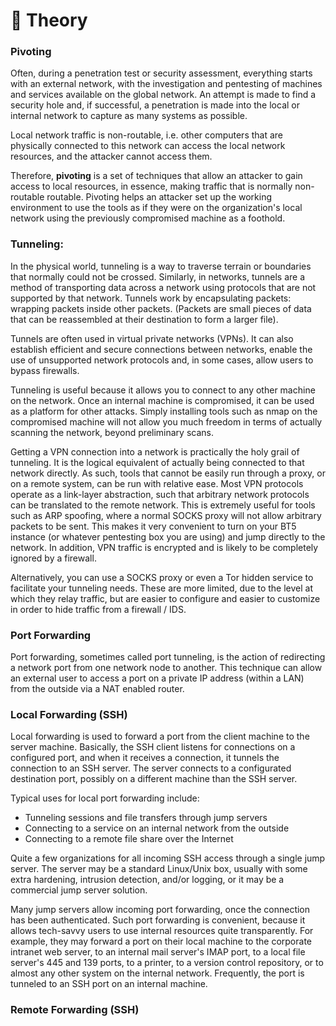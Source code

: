 # 📓 Theory

### Pivoting

Often, during a penetration test or security assessment, everything starts with an external network, with the investigation and pentesting of machines and services available on the global network. An attempt is made to find a security hole and, if successful, a penetration is made into the local or internal network to capture as many systems as possible.

Local network traffic is non-routable, i.e. other computers that are physically connected to this network can access the local network resources, and the attacker cannot access them.

Therefore, **pivoting** is a set of techniques that allow an attacker to gain access to local resources, in essence, making traffic that is normally non-routable routable. Pivoting helps an attacker set up the working environment to use the tools as if they were on the organization's local network using the previously compromised machine as a foothold.

### Tunneling:

In the physical world, tunneling is a way to traverse terrain or boundaries that normally could not be crossed. Similarly, in networks, tunnels are a method of transporting data across a network using protocols that are not supported by that network. Tunnels work by encapsulating packets: wrapping packets inside other packets. (Packets are small pieces of data that can be reassembled at their destination to form a larger file).

Tunnels are often used in virtual private networks (VPNs). It can also establish efficient and secure connections between networks, enable the use of unsupported network protocols and, in some cases, allow users to bypass firewalls.

Tunneling is useful because it allows you to connect to any other machine on the network. Once an internal machine is compromised, it can be used as a platform for other attacks. Simply installing tools such as nmap on the compromised machine will not allow you much freedom in terms of actually scanning the network, beyond preliminary scans.

Getting a VPN connection into a network is practically the holy grail of tunneling. It is the logical equivalent of actually being connected to that network directly. As such, tools that cannot be easily run through a proxy, or on a remote system, can be run with relative ease. Most VPN protocols operate as a link-layer abstraction, such that arbitrary network protocols can be translated to the remote network. This is extremely useful for tools such as ARP spoofing, where a normal SOCKS proxy will not allow arbitrary packets to be sent. This makes it very convenient to turn on your BT5 instance (or whatever pentesting box you are using) and jump directly to the network. In addition, VPN traffic is encrypted and is likely to be completely ignored by a firewall.

Alternatively, you can use a SOCKS proxy or even a Tor hidden service to facilitate your tunneling needs. These are more limited, due to the level at which they relay traffic, but are easier to configure and easier to customize in order to hide traffic from a firewall / IDS.

### Port Forwarding

Port forwarding, sometimes called port tunneling, is the action of redirecting a network port from one network node to another. This technique can allow an external user to access a port on a private IP address (within a LAN) from the outside via a NAT enabled router.

### Local Forwarding (SSH)

Local forwarding is used to forward a port from the client machine to the server machine. Basically, the SSH client listens for connections on a configured port, and when it receives a connection, it tunnels the connection to an SSH server. The server connects to a configurated destination port, possibly on a different machine than the SSH server.

Typical uses for local port forwarding include:

* Tunneling sessions and file transfers through jump servers
* Connecting to a service on an internal network from the outside
* Connecting to a remote file share over the Internet

Quite a few organizations for all incoming SSH access through a single jump server. The server may be a standard Linux/Unix box, usually with some extra hardening, intrusion detection, and/or logging, or it may be a commercial jump server solution.

Many jump servers allow incoming port forwarding, once the connection has been authenticated. Such port forwarding is convenient, because it allows tech-savvy users to use internal resources quite transparently. For example, they may forward a port on their local machine to the corporate intranet web server, to an internal mail server's IMAP port, to a local file server's 445 and 139 ports, to a printer, to a version control repository, or to almost any other system on the internal network. Frequently, the port is tunneled to an SSH port on an internal machine.

### Remote Forwarding (SSH)


